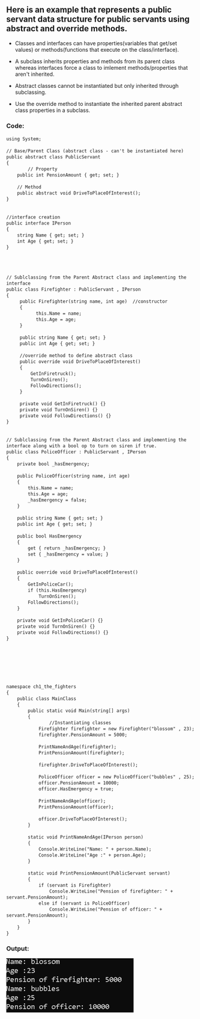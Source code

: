 ## Here is an example that represents a public servant data structure for public servants using abstract and override methods. 

- Classes and interfaces can have properties(variables that get/set values) or methods(functions that execute on the class/interface).

- A subclass inherits properties and methods from its parent class whereas interfaces force a class to imlement methods/properties that aren't inherited.

- Abstract classes cannot be instantiated but only inherited through subclassing.

- Use the override method to instantiate the inherited  parent abstract class properties in a subclass. 


### Code:


```Csharp
using System;

// Base/Parent Class (abstract class - can't be instantiated here)
public abstract class PublicServant
{
        // Property
	public int PensionAmount { get; set; }
	
	// Method
	public abstract void DriveToPlaceOfInterest();
}


//interface creation
public interface IPerson
{
	string Name { get; set; }
	int Age { get; set; }
}




// Sublclassing from the Parent Abstract class and implementing the interface
public class Firefighter : PublicServant , IPerson
{
     public Firefighter(string name, int age)  //constructor
     {
           this.Name = name;
           this.Age = age;
     }

     public string Name { get; set; }
     public int Age { get; set; }
     
     //override method to define abstract class
     public override void DriveToPlaceOfInterest() 
     {
	     GetInFiretruck();
	     TurnOnSiren();
	     FollowDirections();
     }
     
     private void GetInFiretruck() {}
     private void TurnOnSiren() {}
     private void FollowDirections() {}
}


// Sublclassing from the Parent Abstract class and implementing the interface along with a bool op to turn on siren if true.
public class PoliceOfficer : PublicServant , IPerson
{
	private bool _hasEmergency;

	public PoliceOfficer(string name, int age)
	{
		this.Name = name;
		this.Age = age;
		_hasEmergency = false;
	}

	public string Name { get; set; }
	public int Age { get; set; }

	public bool HasEmergency
	{
		get { return _hasEmergency; }
		set { _hasEmergency = value; }
	}

	public override void DriveToPlaceOfInterest()
	{
		GetInPoliceCar();
		if (this.HasEmergency)
			TurnOnSiren();
		FollowDirections();
	}

	private void GetInPoliceCar() {}
	private void TurnOnSiren() {}
	private void FollowDirections() {}
}







namespace ch1_the_fighters
{
	public class MainClass
	{
		public static void Main(string[] args)
		{
		        //Instantiating classes
			Firefighter firefighter = new Firefighter("blossom" , 23);
			firefighter.PensionAmount = 5000;

			PrintNameAndAge(firefighter);
			PrintPensionAmount(firefighter);

			firefighter.DriveToPlaceOfInterest();

			PoliceOfficer officer = new PoliceOfficer("bubbles" , 25);
			officer.PensionAmount = 10000;
			officer.HasEmergency = true;

			PrintNameAndAge(officer);
			PrintPensionAmount(officer);

			officer.DriveToPlaceOfInterest();
		}

		static void PrintNameAndAge(IPerson person)
		{
			Console.WriteLine("Name: " + person.Name);
			Console.WriteLine("Age :" + person.Age);
		}

		static void PrintPensionAmount(PublicServant servant)
		{
			if (servant is Firefighter)
				Console.WriteLine("Pension of firefighter: " + servant.PensionAmount);
			else if (servant is PoliceOfficer)
				Console.WriteLine("Pension of officer: " + servant.PensionAmount);
		}
	}
}
```		

### Output:

![Image](abstract.png)	  
